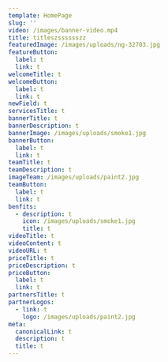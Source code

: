 ```yaml
---
template: HomePage
slug: ''
video: /images/banner-video.mp4
title: titleszsssssszz
featuredImage: /images/uploads/ng-32703.jpg
featureButton:
  label: t
  link: t
welcomeTitle: t
welcomeButton:
  label: t
  link: t
newField: t
servicesTitle: t
bannerTitle: t
bannerDescription: t
bannerImage: /images/uploads/smoke1.jpg
bannerButton:
  label: t
  link: t
teamTitle: t
teamDescription: t
imageTeam: /images/uploads/paint2.jpg
teamButton:
  label: t
  link: t
benfits:
  - description: t
    icon: /images/uploads/smoke1.jpg
    title: t
videoTitle: t
videoContent: t
videoURL: t
priceTitle: t
priceDescription: t
priceButton:
  label: t
  link: t
partnersTitle: t
partnerLogos:
  - link: t
    logo: /images/uploads/paint2.jpg
meta:
  canonicalLink: t
  description: t
  title: t
---
```


